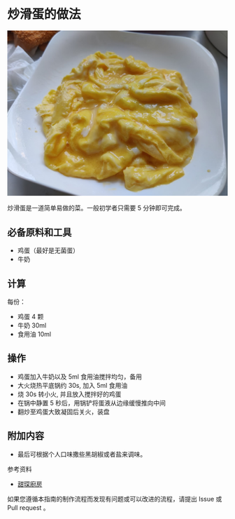 # 炒滑蛋的做法

![炒滑蛋成品](./炒滑蛋.jpg)

炒滑蛋是一道简单易做的菜。一般初学者只需要 5 分钟即可完成。

## 必备原料和工具

- 鸡蛋（最好是无菌蛋）
- 牛奶

## 计算

每份：

- 鸡蛋 4 颗
- 牛奶 30ml
- 食用油 10ml

## 操作

- 鸡蛋加入牛奶以及 5ml 食用油搅拌均匀，备用
- 大火烧热平底锅约 30s, 加入 5ml 食用油
- 烧 30s 转小火, 并且放入搅拌好的鸡蛋
- 在锅中静置 5 秒后，用锅铲将蛋液从边缘缓慢推向中间
- 翻炒至鸡蛋大致凝固后关火，装盘

## 附加内容

- 最后可根据个人口味撒些黑胡椒或者盐来调味。

参考资料

- [甜琛廚房](http://sweetheartkitchen.com/recipes/scrambled-egg/)

如果您遵循本指南的制作流程而发现有问题或可以改进的流程，请提出 Issue 或 Pull request 。
